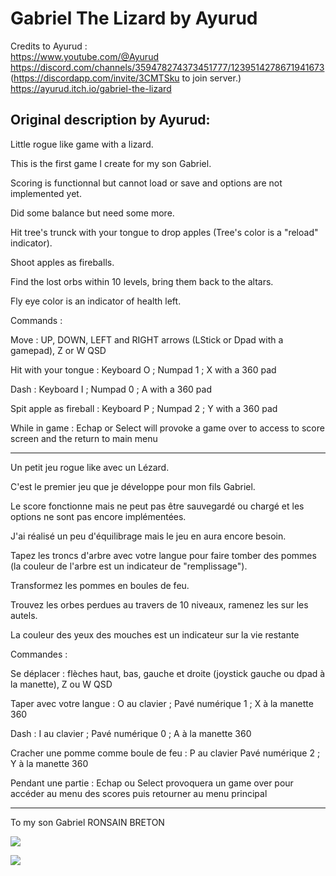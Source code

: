 # Gabriel The Lizard by Ayurud

Credits to Ayurud :<br>
https://www.youtube.com/@Ayurud <br>
https://discord.com/channels/359478274373451777/1239514278671941673 (https://discordapp.com/invite/3CMTSku to join server.)<br>
https://ayurud.itch.io/gabriel-the-lizard <br>

## Original description by Ayurud:
Little rogue like game with a lizard.

This is the first game I create for my son Gabriel.

Scoring is functionnal but cannot load or save and options are not implemented yet.

Did some balance but need some more.

Hit tree's trunck with your tongue to drop apples (Tree's color is a "reload" indicator).

Shoot apples as fireballs.

Find the lost orbs within 10 levels, bring them back to the altars.

Fly eye color is an indicator of health left.

Commands :

Move : UP, DOWN, LEFT and RIGHT arrows (LStick or Dpad with a gamepad), Z or W QSD

Hit with your tongue : Keyboard O ; Numpad 1 ; X with a 360 pad

Dash : Keyboard I ; Numpad 0 ; A with a 360 pad

Spit apple as fireball : Keyboard P ; Numpad 2 ; Y with a 360 pad

While in game : Echap or Select will provoke a game over to access to score screen and the return to main menu

--------------

Un petit jeu rogue like avec un Lézard.

C'est le premier jeu que je développe pour mon fils Gabriel.

Le score fonctionne mais ne peut pas être sauvegardé ou chargé et les options ne sont pas encore implémentées.

J'ai réalisé un peu d'équilibrage mais le jeu en aura encore besoin.

Tapez les troncs d'arbre avec votre langue pour faire tomber des pommes (la couleur de l'arbre est un indicateur de "remplissage").

Transformez les pommes en boules de feu.

Trouvez les orbes perdues au travers de 10 niveaux, ramenez les sur les autels.

La couleur des yeux des mouches est un indicateur sur la vie restante

Commandes :

Se déplacer : flèches haut, bas, gauche et droite (joystick gauche ou dpad à la manette), Z ou W QSD

Taper avec votre langue : O au clavier ; Pavé numérique 1 ; X à la manette 360

Dash : I au clavier ; Pavé numérique 0 ; A à la manette 360

Cracher une pomme comme boule de feu : P au clavier Pavé numérique 2 ; Y à la manette 360

Pendant une partie : Echap ou Select provoquera un game over pour accéder au menu des scores puis retourner au menu principal

--------------

To my son Gabriel RONSAIN BRETON

![](https://img.itch.zone/aW1hZ2UvMjcwMTIxMS8xNjEwNDE2Ny5wbmc=/original/XgSNoz.png)

![](https://img.itch.zone/aW1hZ2UvMjcwMTIxMS8xNjEwNDE3MS5wbmc=/original/T%2F6Mc%2F.png)
